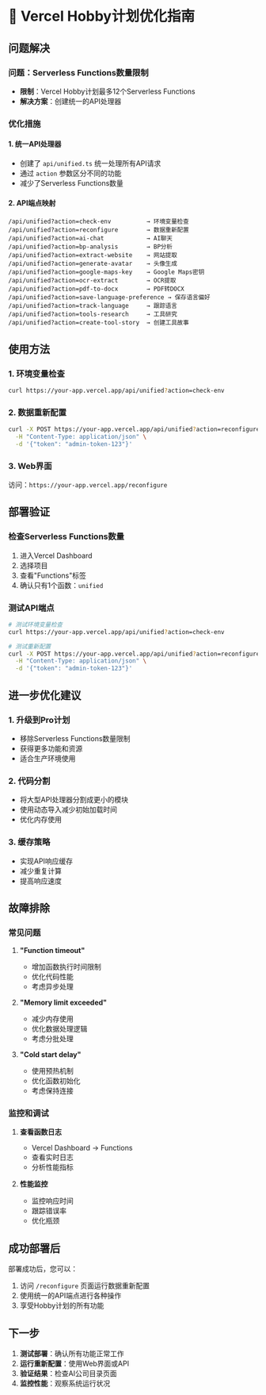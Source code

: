 # 🚀 Vercel Hobby计划优化指南

## 问题解决

### 问题：Serverless Functions数量限制
- **限制**：Vercel Hobby计划最多12个Serverless Functions
- **解决方案**：创建统一的API处理器

### 优化措施

#### 1. 统一API处理器
- 创建了 `api/unified.ts` 统一处理所有API请求
- 通过 `action` 参数区分不同的功能
- 减少了Serverless Functions数量

#### 2. API端点映射
```
/api/unified?action=check-env          → 环境变量检查
/api/unified?action=reconfigure        → 数据重新配置
/api/unified?action=ai-chat            → AI聊天
/api/unified?action=bp-analysis        → BP分析
/api/unified?action=extract-website    → 网站提取
/api/unified?action=generate-avatar    → 头像生成
/api/unified?action=google-maps-key    → Google Maps密钥
/api/unified?action=ocr-extract        → OCR提取
/api/unified?action=pdf-to-docx        → PDF转DOCX
/api/unified?action=save-language-preference → 保存语言偏好
/api/unified?action=track-language     → 跟踪语言
/api/unified?action=tools-research     → 工具研究
/api/unified?action=create-tool-story  → 创建工具故事
```

## 使用方法

### 1. 环境变量检查
```bash
curl https://your-app.vercel.app/api/unified?action=check-env
```

### 2. 数据重新配置
```bash
curl -X POST https://your-app.vercel.app/api/unified?action=reconfigure \
  -H "Content-Type: application/json" \
  -d '{"token": "admin-token-123"}'
```

### 3. Web界面
访问：`https://your-app.vercel.app/reconfigure`

## 部署验证

### 检查Serverless Functions数量
1. 进入Vercel Dashboard
2. 选择项目
3. 查看"Functions"标签
4. 确认只有1个函数：`unified`

### 测试API端点
```bash
# 测试环境变量检查
curl https://your-app.vercel.app/api/unified?action=check-env

# 测试重新配置
curl -X POST https://your-app.vercel.app/api/unified?action=reconfigure \
  -H "Content-Type: application/json" \
  -d '{"token": "admin-token-123"}'
```

## 进一步优化建议

### 1. 升级到Pro计划
- 移除Serverless Functions数量限制
- 获得更多功能和资源
- 适合生产环境使用

### 2. 代码分割
- 将大型API处理器分割成更小的模块
- 使用动态导入减少初始加载时间
- 优化内存使用

### 3. 缓存策略
- 实现API响应缓存
- 减少重复计算
- 提高响应速度

## 故障排除

### 常见问题

1. **"Function timeout"**
   - 增加函数执行时间限制
   - 优化代码性能
   - 考虑异步处理

2. **"Memory limit exceeded"**
   - 减少内存使用
   - 优化数据处理逻辑
   - 考虑分批处理

3. **"Cold start delay"**
   - 使用预热机制
   - 优化函数初始化
   - 考虑保持连接

### 监控和调试

1. **查看函数日志**
   - Vercel Dashboard → Functions
   - 查看实时日志
   - 分析性能指标

2. **性能监控**
   - 监控响应时间
   - 跟踪错误率
   - 优化瓶颈

## 成功部署后

部署成功后，您可以：
1. 访问 `/reconfigure` 页面运行数据重新配置
2. 使用统一的API端点进行各种操作
3. 享受Hobby计划的所有功能

## 下一步

1. **测试部署**：确认所有功能正常工作
2. **运行重新配置**：使用Web界面或API
3. **验证结果**：检查AI公司目录页面
4. **监控性能**：观察系统运行状况
